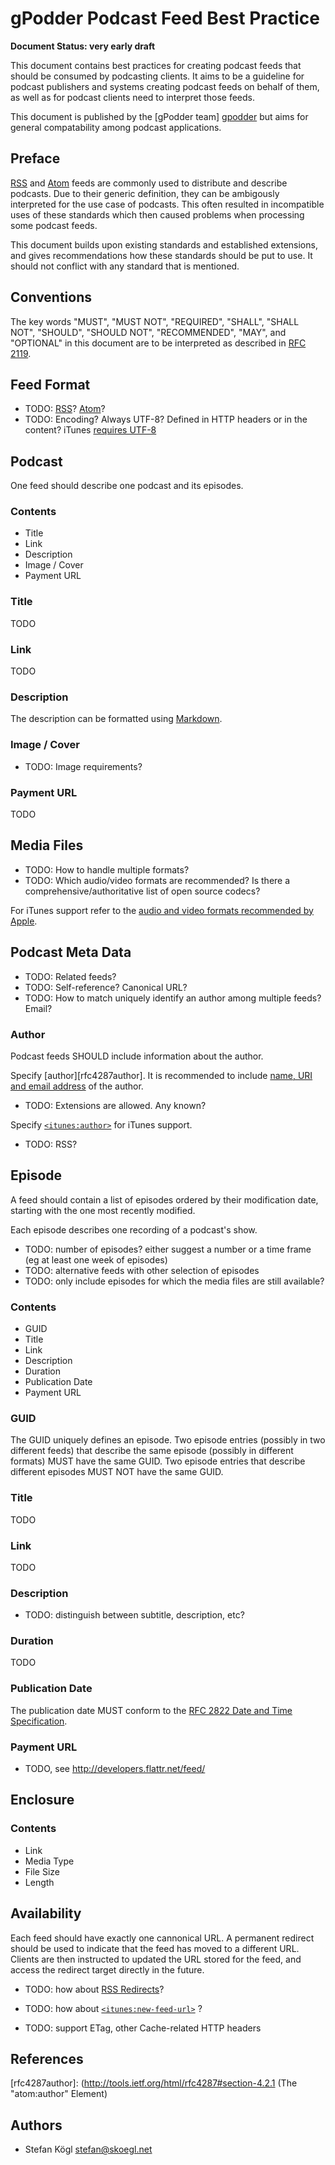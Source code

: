 gPodder Podcast Feed Best Practice
==================================

**Document Status: very early draft**

This document contains best practices for creating podcast feeds that should be
consumed by podcasting clients. It aims to be a guideline for podcast
publishers and systems creating podcast feeds on behalf of them, as well as for
podcast clients need to interpret those feeds.

This document is published by the [gPodder team] [gpodder] but aims for general
compatability among podcast applications.


Preface
-------

[RSS][rss20] and [Atom][rfc4287] feeds are commonly used to distribute and
describe podcasts. Due to their generic definition, they can be ambigously
interpreted for the use case of podcasts. This often resulted in incompatible
uses of these standards which then caused problems when processing some podcast
feeds.

This document builds upon existing standards and established extensions, and
gives recommendations how these standards should be put to use. It should not
conflict with any standard that is mentioned.


Conventions
-----------

The key words "MUST", "MUST NOT", "REQUIRED", "SHALL", "SHALL NOT", "SHOULD",
"SHOULD NOT", "RECOMMENDED", "MAY", and "OPTIONAL" in this document are to be
interpreted as described in [RFC 2119][RFC2119].


Feed Format
-----------

* TODO: [RSS][rss20]? [Atom][rfc4287]?
* TODO: Encoding? Always UTF-8? Defined in HTTP headers or in
  the content? iTunes [requires
  UTF-8](http://www.apple.com/itunes/podcasts/specs.html#encoding)


Podcast
-------

One feed should describe one podcast and its episodes.


### Contents
* Title
* Link
* Description
* Image / Cover
* Payment URL


### Title

TODO


### Link

TODO


### Description

The description can be formatted using [Markdown][markdown].


### Image / Cover

* TODO: Image requirements?


### Payment URL

TODO


Media Files
-----------

* TODO: How to handle multiple formats?
* TODO: Which audio/video formats are recommended? Is there a
  comprehensive/authoritative list of open source codecs?

For iTunes support refer to the [audio and video formats recommended by
Apple](http://www.apple.com/itunes/podcasts/specs.html#formattingvideo).



Podcast Meta Data
-----------------

* TODO: Related feeds?
* TODO: Self-reference? Canonical URL?
* TODO: How to match uniquely identify an author among multiple feeds? Email?


### Author

Podcast feeds SHOULD include information about the author.

Specify [author][rfc4287author]. It is
recommended to include [name, URI and email
address](http://tools.ietf.org/html/rfc4287#section-3.2) of the author.

* TODO: Extensions are allowed. Any known?

Specify
[``<itunes:author>``](http://www.apple.com/itunes/podcasts/specs.html#authorId)
for iTunes support.

* TODO: RSS?



Episode
-------

A feed should contain a list of episodes ordered by their modification date,
starting with the one most recently modified.

Each episode describes one recording of a podcast's show.

* TODO: number of episodes? either suggest a number or a time frame (eg
  at least one week of episodes)
* TODO: alternative feeds with other selection of episodes
* TODO: only include episodes for which the media files are still available?


### Contents
* GUID
* Title
* Link
* Description
* Duration
* Publication Date
* Payment URL


### GUID

The GUID uniquely defines an episode. Two episode entries (possibly in two
different feeds) that describe the same episode (possibly in different
formats) MUST have the same GUID. Two episode entries that describe
different episodes MUST NOT have the same GUID.


### Title

TODO


### Link

TODO


### Description

* TODO: distinguish between subtitle, description, etc?


### Duration

TODO


### Publication Date

The publication date MUST conform to the [RFC 2822 Date and Time
Specification][rfc2822datetime].


### Payment URL

* TODO, see http://developers.flattr.net/feed/


Enclosure
---------

### Contents
* Link
* Media Type
* File Size
* Length



Availability
------------

Each feed should have exactly one cannonical URL. A permanent redirect should
be used to indicate that the feed has moved to a different URL. Clients are
then instructed to updated the URL stored for the feed, and access the redirect
target directly in the future.

* TODO: how about [RSS Redirects](http://cyber.law.harvard.edu/rss/rssRedirect.html)?
* TODO: how about [`<itunes:new-feed-url>`](http://www.apple.com/itunes/podcasts/specs.html#newfeed) ?

* TODO: support ETag, other Cache-related HTTP headers



References
----------

[RFC2119]: http://www.ietf.org/rfc/rfc2119.txt "RFC 2119 Key words for use in RFCs to Indicate Requirement Levels"
[gpodder]: https://github.com/gpodder/ "gPodder projects"
[rfc2822datetime]: http://tools.ietf.org/html/rfc2822#section-3.3 "RFC 2822 Date and Time Specification"
[markdown]: http://daringfireball.net/projects/markdown/ "Markdown"
[rss20]: http://cyber.law.harvard.edu/rss/rss.html "RSS 2.0 at Harvard Law"
[rfc4287]: http://tools.ietf.org/html/rfc4287 "The Atom Syndication Format"
[rfc4287author]: (http://tools.ietf.org/html/rfc4287#section-4.2.1 (The "atom:author" Element)


Authors
-------

* Stefan Kögl <stefan@skoegl.net>
